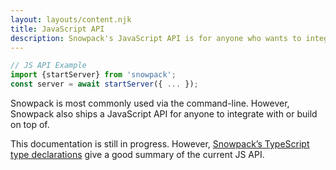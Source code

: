 ```yaml
---
layout: layouts/content.njk
title: JavaScript API
description: Snowpack's JavaScript API is for anyone who wants to integrate with some custom build pipeline or server-side rendering engine.
---
```


```js
// JS API Example
import {startServer} from 'snowpack';
const server = await startServer({ ... });
```

Snowpack is most commonly used via the command-line. However, Snowpack also ships a JavaScript API for anyone to integrate with or build on top of.

This documentation is still in progress. However, [Snowpack’s TypeScript type declarations](https://unpkg.com/browse/snowpack@^3.0.0/lib/index.d.ts) give a good summary of the current JS API.